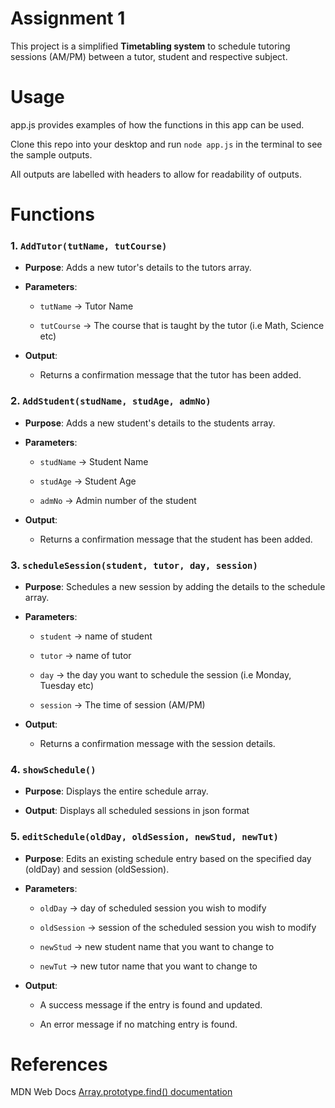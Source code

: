 # Assignment 1

This project is a simplified **Timetabling system** to schedule tutoring sessions (AM/PM) between a tutor, student and respective subject.


# Usage

app.js provides examples of how the functions in this app can be used.

Clone this repo into your desktop and run ```node app.js``` in the terminal to see the sample outputs.

All outputs are labelled with headers to allow for readability of outputs.


# Functions

### 1. `AddTutor(tutName, tutCourse)`
- **Purpose**: Adds a new tutor's details to the tutors array.

- **Parameters**: 

    * `tutName` -> Tutor Name
    
    * `tutCourse` -> The course that is taught by the tutor (i.e Math, Science etc)

- **Output**: 
    * Returns a confirmation message that the tutor has been added.


### 2. `AddStudent(studName, studAge, admNo)`
- **Purpose**: Adds a new student's details to the students array.

- **Parameters**: 

    * `studName` -> Student Name

    * `studAge` -> Student Age
    
    * `admNo` -> Admin number of the student

- **Output**: 
   * Returns a confirmation message that the student has been added.


### 3. `scheduleSession(student, tutor, day, session)`
- **Purpose**: Schedules a new session by adding the details to the schedule array.

- **Parameters**:
    * `student` -> name of student

    * `tutor` -> name of tutor
    
    * `day` -> the day you want to schedule the session (i.e Monday, Tuesday etc)
    
    * `session` -> The time of session (AM/PM)

- **Output**:
    * Returns a confirmation message with the session details.


### 4. `showSchedule()`
- **Purpose**: Displays the entire schedule array.

- **Output**: Displays all scheduled sessions in json format


### 5. `editSchedule(oldDay, oldSession, newStud, newTut)`
- **Purpose**: Edits an existing schedule entry based on the specified day (oldDay) and session (oldSession).

- **Parameters**:

    * `oldDay` -> day of scheduled session you wish to modify

    * `oldSession` -> session of the scheduled session you wish to modify

    * `newStud` -> new student name that you want to change to

    * `newTut` -> new tutor name that you want to change to

- **Output**:

    * A success message if the entry is found and updated.

    * An error message if no matching entry is found.

# References
MDN Web Docs [Array.prototype.find() documentation](https://developer.mozilla.org/en-US/docs/Web/JavaScript/Reference/Global_Objects/Array/find)
